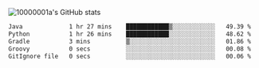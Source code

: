 ![10000001a's GitHub stats](https://github-readme-stats.vercel.app/api?username=10000001a&show_icons=true&theme=onedark&count_private=true)

<!-- [![Top Langs](https://github-readme-stats.vercel.app/api/top-langs/?username=10000001a&layout=compact&theme=onedark&langs_count=5)](https://github.com/anuraghazra/github-readme-stats) -->
<!--
**10000001a/10000001a** is a ✨ _special_ ✨ repository because its `README.md` (this file) appears on your GitHub profile.

Here are some ideas to get you started:

- 🔭 I’m currently working on ...
- 🌱 I’m currently learning ...
- 👯 I’m looking to collaborate on ...
- 🤔 I’m looking for help with ...
- 💬 Ask me about ...
- 📫 How to reach me: ...
- 😄 Pronouns: ...
- ⚡ Fun fact: ...
-->

<!--START_SECTION:waka-->

```txt
Java             1 hr 27 mins    ████████████▒░░░░░░░░░░░░   49.39 %
Python           1 hr 26 mins    ████████████░░░░░░░░░░░░░   48.62 %
Gradle           3 mins          ▒░░░░░░░░░░░░░░░░░░░░░░░░   01.86 %
Groovy           0 secs          ░░░░░░░░░░░░░░░░░░░░░░░░░   00.08 %
GitIgnore file   0 secs          ░░░░░░░░░░░░░░░░░░░░░░░░░   00.06 %
```

<!--END_SECTION:waka-->
